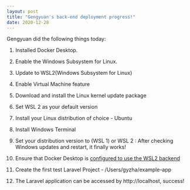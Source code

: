 ```yaml
---
layout: post
title: "Gengyuan's back-end deployment progress!"
date: 2020-12-28
---
```


Gengyuan did the following things today:

1) Installed Docker Desktop.

2) Enable the Windows Subsystem for Linux.

3) Update to WSL2(Windows Subsystem for Linux)

4) Enable Virtual Machine feature

5) Download and install the Linux kernel update package

6) Set WSL 2 as your default version

7) Install your Linux distribution of choice - Ubuntu

8) Install Windows Terminal

9) Set your distribution version to (WSL 1) or WSL 2 : After checking Windows updates and restart, it finally works!

10) Ensure that Docker Desktop is [configured to use the WSL2 backend](https://docs.docker.com/docker-for-windows/wsl/)

11) Create the first test Laravel Project - /Users/gyzha/example-app

12) The Laravel application can be accessed by http://localhost, success!




